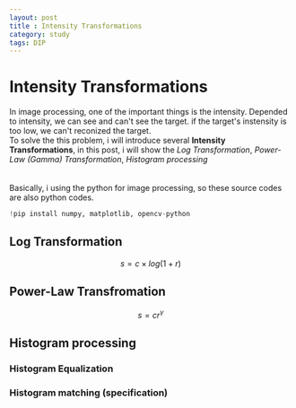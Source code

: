 ```yaml
---
layout: post
title : Intensity Transformations
category: study
tags: DIP
---
```

# Intensity Transformations
In image processing, one of the important things is the intensity. Depended to intensity, we can see and can't see the target. if the target's instensity is too low, we can't reconized the target.<br/>
To solve the this problem, i will introduce several **Intensity Transformations**, in this post, i will show the *Log Transformation*, *Power-Law (Gamma) Transformation*, *Histogram processing* <br/> <br/> <br/>
Basically, i using the python for image processing, so these source codes are also python codes.<br/>
```python
!pip install numpy, matplotlib, opencv-python
```

## Log Transformation
$$s=c \times log(1+r)$$


## Power-Law Transfromation
$$s=cr^{\gamma}$$


## Histogram processing
### Histogram Equalization
### Histogram matching (specification)
